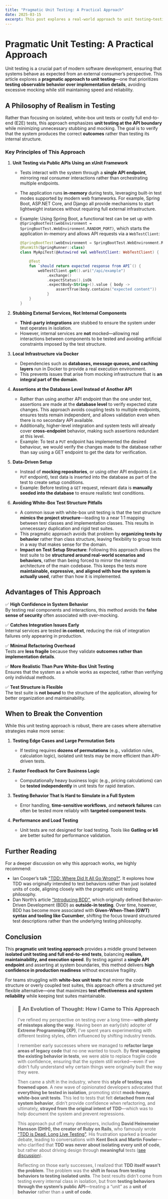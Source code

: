 ```yaml
---
title: "Pragmatic Unit Testing: A Practical Approach"
date: 2025-03-15
excerpt: This post explores a real-world approach to unit testing—testing at the API boundary rather than isolating every class. By focusing on system behavior over implementation details, we achieve better coverage, reduced fragility, and greater refactoring confidence. If traditional unit testing has felt limiting, this might offer a fresh perspective.
---
```


# **Pragmatic Unit Testing: A Practical Approach**

Unit testing is a crucial part of modern software development, ensuring that systems behave as expected from an external consumer’s perspective. This article explores a **pragmatic approach to unit testing**—one that prioritizes **testing observable behavior over implementation details**, avoiding excessive mocking while still maintaining speed and reliability.

## **A Philosophy of Realism in Testing**
Rather than focusing on isolated, white-box unit tests or costly full end-to-end (E2E) tests, this approach emphasizes **unit testing at the API boundary** while minimizing unnecessary stubbing and mocking. The goal is to verify that the system produces the correct **outcomes** rather than testing its internal structure.

### **Key Principles of This Approach**

1. **Unit Testing via Public APIs Using an xUnit Framework**  
   - Tests interact with the system through a **single API endpoint**, mirroring real consumer interactions rather than orchestrating multiple endpoints.  
   - The application runs **in-memory** during tests, leveraging built-in test modes supported by modern web frameworks. For example, Spring Boot, ASP.NET Core, and Django all provide mechanisms to start lightweight instances without requiring full external infrastructure.  
   - Example: Using Spring Boot, a functional test can be set up with `@SpringBootTest(webEnvironment = SpringBootTest.WebEnvironment.RANDOM_PORT)`, which starts the application in-memory and allows API requests via a `WebTestClient`:
   
     ```kotlin
     @SpringBootTest(webEnvironment = SpringBootTest.WebEnvironment.RANDOM_PORT)
     @RunWith(SpringRunner::class)
     class MyApiTest(@Autowired val webTestClient: WebTestClient) {
     
         @Test
         fun `should return expected response from API`() {
             webTestClient.get().uri("/api/example")
                 .exchange()
                 .expectStatus().isOk
                 .expectBody<String>().value { body ->
                     assertTrue(body.contains("expected content"))
                 }
         }
     }
     ```  

2. **Stubbing External Services, Not Internal Components**  
   - **Third-party integrations** are stubbed to ensure the system under test operates in isolation.  
   - However, internal services are **not** mocked—allowing real interactions between components to be tested and avoiding artificial constraints imposed by the test structure.  

3. **Local Infrastructure via Docker**  
   - Dependencies such as **databases, message queues, and caching layers** run in Docker to provide a real execution environment.  
   - This prevents issues that arise from mocking infrastructure that is **an integral part of the domain**.  

4. **Assertions at the Database Level Instead of Another API**  
   - Rather than using another API endpoint than the one under test, assertions are made at the **database level** to verify expected state changes. This approach avoids coupling tests to multiple endpoints, ensures tests remain independent, and allows validation even when there is no secondary API available.
   - Additionally, higher-level integration and system tests will already cover **cross-endpoint** behavior, making such assertions redundant at this level.  
   - Example: To test a `PUT` endpoint has implemented the desired behaviour, we would verify the changes made to the database rather than say using a GET endpoint to get the data for verification.

5. **Data-Driven Setup**  
   - Instead of **mocking repositories**, or using other API endpoints (i.e. `PUT` endpoint), test data is inserted into the database as part of the test to create setup conditions.  
   - Example: Before testing a `GET` request, relevant data is **manually seeded into the database** to ensure realistic test conditions.  

6. **Avoiding White-Box Test Structure Pitfalls**  
   - A common issue with white-box unit testing is that the test structure **mimics the project structure**—leading to a near 1:1 mapping between test classes and implementation classes. This results in unnecessary duplication and rigid test suites.  
   - This pragmatic approach avoids that problem by **organizing tests by behavior** rather than class structure, leaving flexibility to group tests in a way that makes sense for the domain.  
   - **Impact on Test Setup Structure**: Following this approach allows the test suite to be **structured around real-world scenarios and behaviors**, rather than being forced to mirror the internal architecture of the main codebase. This keeps the tests more **maintainable, expressive, and aligned with how the system is actually used**, rather than how it is implemented.

## **Advantages of This Approach**
✅ **High Confidence in System Behavior**  
By testing real components and interactions, this method avoids the **false sense of security** often associated with over-mocking.  

✅ **Catches Integration Issues Early**  
Internal services are tested **in context**, reducing the risk of integration failures only appearing in production.  

✅ **Minimal Refactoring Overhead**  
Tests are **less fragile** because they validate **outcomes rather than implementation details**.  

✅ **More Realistic Than Pure White-Box Unit Testing**  
Ensures that the system as a whole works as expected, rather than verifying only individual methods.  

✅ **Test Structure is Flexible**  
The test suite is **not bound** to the structure of the application, allowing for better organization and maintainability.  

## **When to Break the Convention**
While this unit testing approach is robust, there are cases where alternative strategies make more sense:

1. **Testing Edge Cases and Large Permutation Sets**  
   - If testing requires **dozens of permutations** (e.g., validation rules, calculation logic), isolated unit tests may be more efficient than API-driven tests.  
  
2. **Faster Feedback for Core Business Logic**  
   - Computationally heavy business logic (e.g., pricing calculations) can be **tested independently** in unit tests for rapid iteration.  
  
3. **Testing Behavior That Is Hard to Simulate in a Full System**  
   - Error handling, **time-sensitive workflows**, and **network failures** can often be tested more reliably with **targeted component tests**.  

4. **Performance and Load Testing**  
   - Unit tests are not designed for load testing. Tools like **Gatling or k6** are better suited for performance validation.  

## **Further Reading**
For a deeper discussion on why this approach works, we highly recommend:

- Ian Cooper’s talk ["TDD: Where Did It All Go Wrong?"](https://www.youtube.com/watch?v=EZ05e7EMOLM). It explores how TDD was originally intended to test behaviors rather than just isolated units of code, aligning closely with the pragmatic unit testing philosophy.
- Dan North’s article ["Introducing BDD"](https://dannorth.net/introducing-bdd/), which originally defined Behavior-Driven Development (BDD) as **outside-in testing**. Over time, however, BDD has become more associated with **Given-When-Then (GWT) syntax and tooling like Cucumber**, shifting the focus toward structured test descriptions rather than the underlying testing philosophy.

## **Conclusion**
This **pragmatic unit testing approach** provides a middle ground between **isolated unit testing and full end-to-end tests**, balancing **realism, maintainability, and execution speed**. By testing against a **single API endpoint** and asserting at system boundaries, this method delivers **high confidence in production readiness** without excessive fragility.

For teams struggling with **white-box unit tests** that mirror the code structure or overly coupled test suites, this approach offers a structured yet flexible alternative—one that maximizes **test effectiveness and system reliability** while keeping test suites maintainable.




> ### 📝 An Evolution of Thought: How I Came to This Approach  
>  
> I’ve refined my perspective on testing over a long time—**with plenty of missteps along the way**. Having been an early(ish) adopter of **Extreme Programming (XP)**, I’ve spent years experimenting with different testing styles, often influenced by shifting industry trends.  
>  
> I remember early successes where we managed to **refactor large areas of legacy code** that no one wanted to touch. By **first wrapping the existing behavior in tests**, we were able to replace fragile code with confidence, ensuring that the system still worked—even if we didn’t fully understand why certain things were originally built the way they were.  
>  
> Then came a shift in the industry, where this **style of testing was frowned upon**. A new wave of opinionated developers advocated that **everything be tested in isolation**, promoting strict **mock-heavy, white-box unit tests**. This led to tests that felt **detached from real system behavior**, didn’t provide confidence when refactoring, and ultimately, **strayed from the original intent of TDD**—which was to help document the system and prevent regressions.  
>  
> This approach put off many developers, including **David Heinemeier Hansson (DHH), the creator of Ruby on Rails**, who famously wrote ["TDD is Dead, Long Live Testing"](https://dhh.dk/2014/tdd-is-dead-long-live-testing.html). His frustration sparked a broader debate, leading to conversations with **Kent Beck and Martin Fowler**—who clarified that **TDD was never about isolating every unit of code**, but rather about driving design through **meaningful** tests ([see discussion](https://martinfowler.com/articles/is-tdd-dead/)).  
>  
> Reflecting on those early successes, I realized that **TDD itself wasn’t the problem**. The problem was the **shift in focus from testing behaviors to testing isolated units**. The best results didn’t come from testing every internal class in isolation, but from **testing behaviors through the system’s public API**—treating a “unit” as a **unit of behavior** rather than a **unit of code**.  
